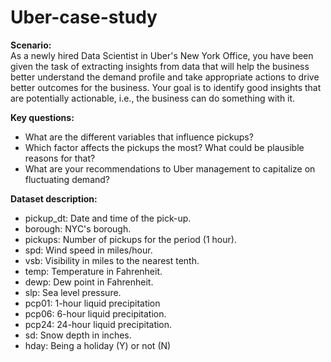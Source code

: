 # Uber-case-study

**Scenario:**   
As a newly hired Data Scientist in Uber's New York Office, you have been given the task of extracting insights from data that will help the business better understand the demand profile and take appropriate actions to drive better outcomes for the business. Your goal is to identify good insights that are potentially actionable, i.e., the business can do something with it.

**Key questions:**  
- What are the different variables that influence pickups?  
- Which factor affects the pickups the most? What could be plausible reasons for that?  
- What are your recommendations to Uber management to capitalize on fluctuating demand?
  
  
**Dataset description:**  
- pickup_dt: Date and time of the pick-up.  
- borough: NYC's borough.  
- pickups: Number of pickups for the period (1 hour).    
- spd: Wind speed in miles/hour.    
- vsb: Visibility in miles to the nearest tenth.   
- temp: Temperature in Fahrenheit.   
- dewp: Dew point in Fahrenheit.   
- slp: Sea level pressure.   
- pcp01: 1-hour liquid precipitation    
- pcp06: 6-hour liquid precipitation.   
- pcp24: 24-hour liquid precipitation.   
- sd: Snow depth in inches.   
- hday: Being a holiday (Y) or not (N)
